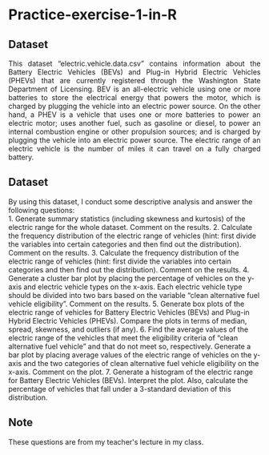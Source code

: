 # Practice-exercise-1-in-R

<h2><strong>Dataset</strong></h2>
<p align="justify"> 
    This dataset “electric.vehicle.data.csv” contains information about the Battery Electric Vehicles (BEVs) and Plug-in Hybrid Electric Vehicles (PHEVs) that are currently registered through the Washington State Department of Licensing. BEV is an all-electric vehicle using one or more batteries to store the electrical energy that powers the motor, which is charged by plugging the vehicle into an electric power source. On the other hand, a PHEV is a vehicle that uses one or more batteries to power an electric motor; uses another fuel, such as gasoline or diesel, to power an internal combustion engine or other propulsion sources; and is charged by plugging the vehicle into an electric power source. The electric range of an electric vehicle is the number of miles it can travel on a fully charged battery.
</p>

<h2><strong>Dataset</strong></h2>
    By using this dataset, I conduct some descriptive analysis and answer the following questions:
<br>
1. Generate summary statistics (including skewness and kurtosis) of the electric range for the whole dataset. Comment on the results.
2. Calculate the frequency distribution of the electric range of vehicles (hint: first divide the variables into certain categories and then find out the distribution). Comment on the results. 
3. Calculate the frequency distribution of the electric range of vehicles (hint: first divide the variables into certain categories and then find out the distribution). Comment on the results. 
4. Generate a cluster bar plot by placing the percentage of vehicles on the y-axis and electric vehicle types on the x-axis. Each electric vehicle type should be divided into two bars based on the variable “clean alternative fuel vehicle eligibility”. Comment on the results.
5. Generate box plots of the electric range of vehicles for Battery Electric Vehicles (BEVs) and Plug-in Hybrid Electric Vehicles (PHEVs). Compare the plots in terms of median, spread, skewness, and outliers (if any). 
6. Find the average values of the electric range of the vehicles that meet the eligibility criteria of “clean alternative fuel vehicle” and that do not meet so, respectively. Generate a bar plot by placing average values of the electric range of vehicles on the y-axis and the two categories of clean alternative fuel vehicle eligibility on the x-axis. Comment on the plot. 
7. Generate a histogram of the electric range for Battery Electric Vehicles (BEVs). Interpret the plot. Also, calculate the percentage of vehicles that fall under a 3-standard deviation of this distribution.
  
<h2><strong>Note</strong></h2>
These questions are from my teacher's lecture in my class.
